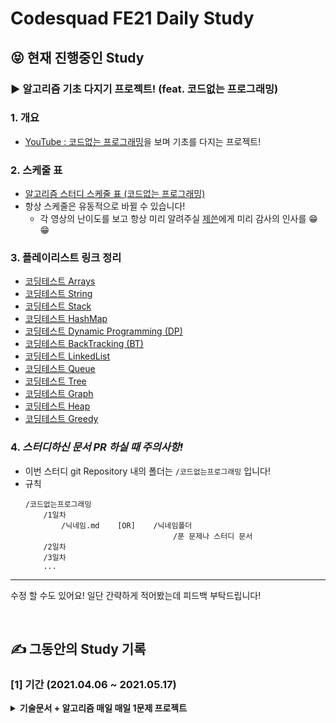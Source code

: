 # Codesquad FE21 Daily Study

<!-- 알고리즘 기초 다지기 프로젝트! (feat. 코드없는 프로그래밍) -->

## 😝 현재 진행중인 Study
### ▶ 알고리즘 기초 다지기 프로젝트! (feat. 코드없는 프로그래밍)


### **1.** 개요

-   [YouTube : 코드없는 프로그래밍](https://www.youtube.com/channel/UCHcG02L6TSS-StkSbqVy6Fg/featured)을 보며 기초를 다지는 프로젝트!

### **2.** 스케줄 표

-   [알고리즘 스터디 스케줄 표 (코드없는 프로그래밍)](https://docs.google.com/spreadsheets/d/1KM0O-IDdslBk3keLeQgLuHs9AGWj9zpklOk8UkEG-WE/edit?usp=sharing)
-   항상 스케줄은 유동적으로 바뀔 수 있습니다!
    -   각 영상의 난이도를 보고 항상 미리 알려주실 [제쓴](https://github.com/kowoohyuk)에게 미리 감사의 인사를 😁😁

### **3.** 플레이리스트 링크 정리

-   [코딩테스트 Arrays](https://www.youtube.com/watch?v=tLG10WsVntI&list=PLDV-cCQnUlIYFOXYzqLoXnEye4WxDa_30)
-   [코딩테스트 String](https://www.youtube.com/watch?v=UcjK_k5PLHI&list=PLDV-cCQnUlIZOsYWdD5u1Qo3ByXoC6CmZ)
-   [코딩테스트 Stack](https://www.youtube.com/watch?v=eu9ttD-psU4&list=PLDV-cCQnUlIYQOb8_n-d-VPhl_X6cECjg)
-   [코딩테스트 HashMap](https://www.youtube.com/watch?v=y-0DZ1MFN1g&list=PLDV-cCQnUlIYjwJ_b-f8Z0OQlIqKpMkDr)
-   [코딩테스트 Dynamic Programming (DP)](https://www.youtube.com/watch?v=eJC2oetXaNk&list=PLDV-cCQnUlIa0owhTLK-VT994Qh6XTy4v)
-   [코딩테스트 BackTracking (BT)](https://www.youtube.com/watch?v=Ar40zcPoKEI&list=PLDV-cCQnUlIaAKZbfdkMU01MrMkeTvVgP)
-   [코딩테스트 LinkedList](https://www.youtube.com/watch?v=79OmVgeNoUY&list=PLDV-cCQnUlIbV0z51Mwbbe-tdW2JDS-bR)
-   [코딩테스트 Queue](https://www.youtube.com/watch?v=cyf4HycvxXg&list=PLDV-cCQnUlIZM94YEvmBEmkLsUdIsCTIZ)
-   [코딩테스트 Tree](https://www.youtube.com/watch?v=bOZhvOc5xlQ&list=PLDV-cCQnUlIaTA41swrZwgH4mX7iPxLH4)
-   [코딩테스트 Graph](https://www.youtube.com/watch?v=4izGhUk2L1s&list=PLDV-cCQnUlIZH0wklfVG1IN9ks4g92oN7)
-   [코딩테스트 Heap](https://www.youtube.com/watch?v=Zl07LUsR6P0&list=PLDV-cCQnUlIbElHvhH8UnK9ry5ZZwx-Ch)
-   [코딩테스트 Greedy](https://www.youtube.com/watch?v=CxBYY7XTQvI&list=PLDV-cCQnUlIYY5KuM70TOmGyq8UmZp6mM)

### **4.** **_스터디하신 문서 PR 하실 때 주의사항!_**

-   이번 스터디 git Repository 내의 폴더는 `/코드없는프로그래밍` 입니다!
-   규칙
    ```
    /코드없는프로그래밍
        /1일차
            /닉네임.md    [OR]    /닉네임폴더
                                     /푼 문제나 스터디 문서
        /2일차
        /3일차
        ...
    ```

---

수정 할 수도 있어요! 일단 간략하게 적어봤는데 피드백 부탁드립니다!

<br/>

## ✍ 그동안의 Study 기록

### **[1]** 기간 (2021.04.06 ~ 2021.05.17)

<details>
    <summary>
        <b>기술문서 + 알고리즘 매일 매일 1문제 프로젝트</b>
    </summary>

### **1.** 기술문서 읽고 정리하기

-   주제를 정한 후, 기술문서도 같은 문서를 읽고 정리는 자기역량 것!

### **2.** 하루에 하나씩 알고리즘!

-   하루에 알고리즘 하나풀고 코드리뷰하기

### **3.** 주제 정할 때 역할분담

-   알고리즘 고르는 사람
-   기술 블로그 고르는 사람

### **4.** PR

-   먼저 이 저장소를 Fork 하신 후, 각자 fork된 저장소에서 알고리즘 풀고 작업해주세요!
-   그 후 이 저장소의 main 브랜치에 PR 하시면 됩니다!

### **5.** 기술문서 관련 참고 및 예시

-   [개발 실력을 위한 IT기업 기술 블로그 45곳 모음](https://brunch.co.kr/@sicle-official/35)
-   [techblogposts](https://techblogposts.com/)
-   [TOAST - Weekly Picks](https://ui.toast.com/weekly-pick/ko)
-   [velog : 2020년 상반기. 양질의 기술 아티클 모음](https://velog.io/@rkdrhksdn/2020년-상반기-양질의-기술-아티클-모음집)
-   [velog : [카카오 프로젝트100]기술 아티클 읽기](https://velog.io/@yujo/kakao-project-100-it-article)

### **6.** 문제 및 주제 정하기 역할분담 순서

| 알고리즘 | 기술문서 |
| -------- | -------- |
| 라노     | 디코     |
| 제이슨   | 라노     |
| 펭도리   | 제이슨   |
| 이몬     | 펭도리   |
| 루크     | 이몬     |
| 디코     | 루크     |

### **7.** **_알고리즘 문제 PR 하실 때 주의사항!_**

-   알고리즘 폴더 만드실 때, 띄어쓰기는 하지말아주세욤!
    ```
    예) 다리를 지나는 트럭(X)   다리를지나는트럭(O)
    ```
-   만약 올리는 파일이 2개 이상이라면, 자신의 닉네임의 폴더에 파일들을 넣어서 PR해주세요!
    `예) /programmers/level2/다리를지나는트럭/Rano |_ Rano_readme.md |_ Rano_answer.js`

</details>
